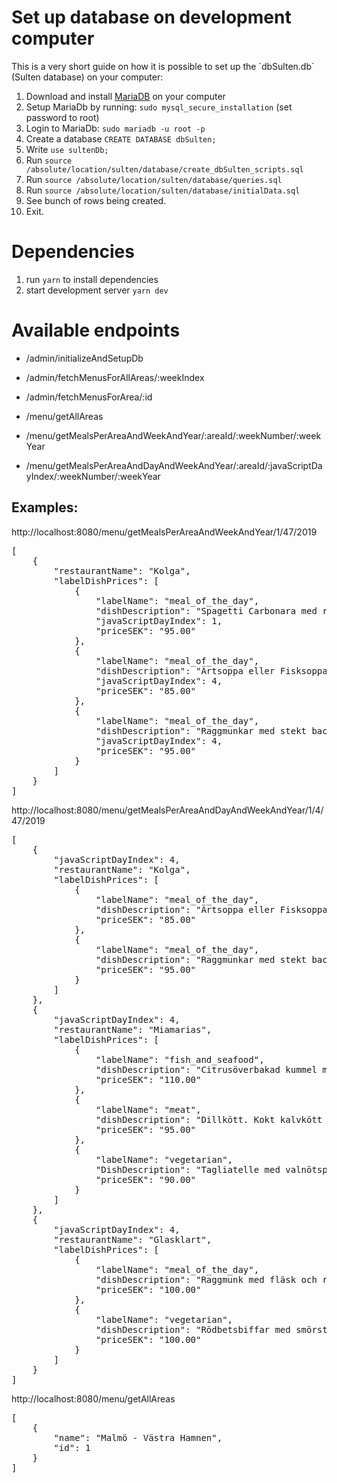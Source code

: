 # Set up database on development computer

This is a very short guide on how it is possible to set up the ´dbSulten.db´ (Sulten database) on your computer:

1. Download and install [MariaDB](https://mariadb.org/download/) on your computer
1. Setup MariaDb by running: `sudo mysql_secure_installation` (set password to root)
1. Login to MariaDb: `sudo mariadb -u root -p`
1. Create a database `CREATE DATABASE dbSulten;`
1. Write `use sultenDb;`
1. Run `source /absolute/location/sulten/database/create_dbSulten_scripts.sql`
1. Run `source /absolute/location/sulten/database/queries.sql`
1. Run `source /absolute/location/sulten/database/initialData.sql`
1. See bunch of rows being created.
1. Exit.

# Dependencies

1. run `yarn` to install dependencies
1. start development server `yarn dev`

# Available endpoints

- /admin/initializeAndSetupDb
- /admin/fetchMenusForAllAreas/:weekIndex
- /admin/fetchMenusForArea/:id

- /menu/getAllAreas
- /menu/getMealsPerAreaAndWeekAndYear/:areaId/:weekNumber/:weekYear
- /menu/getMealsPerAreaAndDayAndWeekAndYear/:areaId/:javaScriptDayIndex/:weekNumber/:weekYear

## Examples:

http://localhost:8080/menu/getMealsPerAreaAndWeekAndYear/1/47/2019

<pre>[
    {
        "restaurantName": "Kolga",
        "labelDishPrices": [
            {
                "labelName": "meal_of_the_day",
                "dishDescription": "Spagetti Carbonara med riven ost",
                "javaScriptDayIndex": 1,
                "priceSEK": "95.00"
            },
            {
                "labelName": "meal_of_the_day",
                "dishDescription": "Ärtsoppa eller Fisksoppa, pannkakor med sylt och grädde",
                "javaScriptDayIndex": 4,
                "priceSEK": "85.00"
            },
            {
                "labelName": "meal_of_the_day",
                "dishDescription": "Raggmunkar med stekt bacon och lingon",
                "javaScriptDayIndex": 4,
                "priceSEK": "95.00"
            }
        ]
    }
]</pre>

http://localhost:8080/menu/getMealsPerAreaAndDayAndWeekAndYear/1/4/47/2019

<pre>[
    {
        "javaScriptDayIndex": 4,
        "restaurantName": "Kolga",
        "labelDishPrices": [
            {
                "labelName": "meal_of_the_day",
                "dishDescription": "Ärtsoppa eller Fisksoppa, pannkakor med sylt och grädde",
                "priceSEK": "85.00"
            },
            {
                "labelName": "meal_of_the_day",
                "dishDescription": "Raggmunkar med stekt bacon och lingon",
                "priceSEK": "95.00"
            }
        ]
    },
    {
        "javaScriptDayIndex": 4,
        "restaurantName": "Miamarias",
        "labelDishPrices": [
            {
                "labelName": "fish_and_seafood",
                "dishDescription": "Citrusöverbakad kummel med soja- och ingefärssmör, savojkål.",
                "priceSEK": "110.00"
            },
            {
                "labelName": "meat",
                "dishDescription": "Dillkött. Kokt kalvkött i sötsyrlig dillsås, picklad morot, kokt potatis och pepparrotskräm.",
                "priceSEK": "95.00"
            },
            {
                "labelName": "vegetarian",
                "DishDescription": "Tagliatelle med valnötspesto, mozzarella och rostad tomat.",
                "priceSEK": "90.00"
            }
        ]
    },
    {
        "javaScriptDayIndex": 4,
        "restaurantName": "Glasklart",
        "labelDishPrices": [
            {
                "labelName": "meal_of_the_day",
                "dishDescription": "Raggmunk med fläsk och rårörda lingon alt. Bruna bönor med fläsk",
                "priceSEK": "100.00"
            },
            {
                "labelName": "vegetarian",
                "dishDescription": "Rödbetsbiffar med smörstekt savoykål, rostad potatis och fetaostcreme",
                "priceSEK": "100.00"
            }
        ]
    }
]</pre>

http://localhost:8080/menu/getAllAreas

<pre>[
    {
        "name": "Malmö - Västra Hamnen",
        "id": 1
    }
]</pre>

